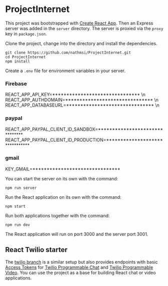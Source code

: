 # ProjectInternet


This project was bootstrapped with [Create React App](https://github.com/facebookincubator/create-react-app). Then an Express server was added in the `server` directory. The server is proxied via the `proxy` key in `package.json`.



Clone the project, change into the directory and install the dependencies.

```
git clone https://github.com/nathmsi/ProjectInternet.git
cd ProjectInternet
npm install
```

Create a `.env` file for environment variables in your server. 

### Firebase 
REACT_APP_API_KEY=*******************************  \n
REACT_APP_AUTHDOMAIN=*******************************  \n
REACT_APP_DATABASEURL=******************************* \n

### paypal 
REACT_APP_PAYPAL_CLIENT_ID_SANDBOX=*******************************
REACT_APP_PAYPAL_CLIENT_ID_PRODUCTION=*******************************

###  gmail
KEY_GMAIL=*******************************


You can start the server on its own with the command:

```
npm run server
```

Run the React application on its own with the command:

```
npm start
```

Run both applications together with the command:

```
npm run dev
```

The React application will run on port 3000 and the server port 3001.

## React Twilio starter

The [twilio branch](https://github.com/philnash/react-express-starter/tree/twilio) is a similar setup but also provides endpoints with basic [Access Tokens](https://www.twilio.com/docs/iam/access-tokens) for [Twilio Programmable Chat](https://www.twilio.com/docs/chat) and [Twilio Programmable Video](https://www.twilio.com/docs/video). You can use the project as a base for building React chat or video applications.
